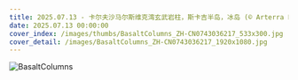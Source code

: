 ```yaml
---
title: 2025.07.13 - 卡尔夫沙马尔斯维克湾玄武岩柱，斯卡吉半岛，冰岛 (© Arterra Picture Library/Alamy Stock Photo)
date: 2025.07.13 00:00:00
cover_index: /images/thumbs/BasaltColumns_ZH-CN0743036217_533x300.jpg
cover_detail: /images/BasaltColumns_ZH-CN0743036217_1920x1080.jpg
---
```


![BasaltColumns](/images/BasaltColumns_ZH-CN0743036217_1920x1080.jpg)
